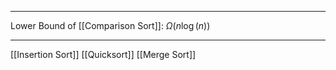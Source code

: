 ****
Lower Bound of [[Comparison Sort]]:   $\Omega(n\log(n))$

****
[[Insertion Sort]]
[[Quicksort]]
[[Merge Sort]]
